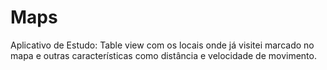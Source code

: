 # Maps
Aplicativo de Estudo: Table view com os locais onde já visitei marcado no mapa e outras características como distância e velocidade de movimento. 
